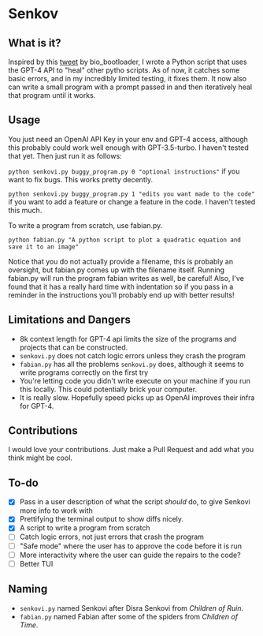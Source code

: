 # Senkov

## What is it?
Inspired by this [tweet](https://twitter.com/bio_bootloader/status/1636880208304431104?s=20) by bio_bootloader, I wrote a Python script that uses the GPT-4 API to "heal" other pytho scripts. As of now, it catches some basic errors, and in my incredibly limited testing, it fixes them. It now also can write a small program with a prompt passed in and then iteratively heal that program until it works.

## Usage
You just need an OpenAI API Key in your env and GPT-4 access, although this probably could work well enough with GPT-3.5-turbo. I haven't tested that yet.
Then just run it as follows:

`python senkovi.py buggy_program.py 0 "optional instructions"` if you want to fix bugs. This works pretty decently.

`python senkovi.py buggy_program.py 1 "edits you want made to the code"` if you want to add a feature or change a feature in the code. I haven't tested this much.

To write a program from scratch, use fabian.py.

`python fabian.py "A python script to plot a quadratic equation and save it to an image"`

Notice that you do not actually provide a filename, this is probably an oversight, but fabian.py comes up with the filename itself.
Running fabian.py will run the program fabian writes as well, be careful! Also, I've found that it has a really hard time with indentation
so if you pass in a reminder in the instructions you'll probably end up with better results! 

## Limitations and Dangers
- 8k context length for GPT-4 api limits the size of the programs and projects that can be constructed.
- `senkovi.py` does not catch logic errors unless they crash the program
- `fabian.py` has all the problems `senkovi.py` does, although it seems to write programs correctly on the first try
- You're letting code you didn't write execute on your machine if you run this locally. This could potentially brick your computer.
- It is really slow. Hopefully speed picks up as OpenAI improves their infra for GPT-4.

## Contributions
I would love your contributions. Just make a Pull Request and add what you think might be cool.

## To-do
- [x] Pass in a user description of what the script *should* do, to give Senkovi more info to work with
- [x] Prettifying the terminal output to show diffs nicely.
- [x] A script to write a program from scratch
- [ ] Catch logic errors, not just errors that crash the program
- [ ] "Safe mode" where the user has to approve the code before it is run
- [ ] More interactivity where the user can guide the repairs to the code?
- [ ] Better TUI

## Naming
- `senkovi.py` named Senkovi after Disra Senkovi from *Children of Ruin*.
- `fabian.py` named Fabian after some of the spiders from *Children of Time*.
